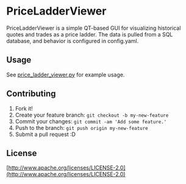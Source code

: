 # PriceLadderViewer
PriceLadderViewer is a simple QT-based GUI for visualizing historical quotes and trades as a price ladder. The data is pulled from a SQL database, and behavior is configured in config.yaml. 

## Usage
See [price\_ladder\_viewer.py](https://github.com/blankbits/price_ladder_viewer/blob/master/price_ladder_viewer.py) for example usage.

## Contributing
1. Fork it!
2. Create your feature branch: `git checkout -b my-new-feature`
3. Commit your changes: `git commit -am 'Add some feature.'`
4. Push to the branch: `git push origin my-new-feature`
5. Submit a pull request :D

## License
[http://www.apache.org/licenses/LICENSE-2.0](http://www.apache.org/licenses/LICENSE-2.0)
